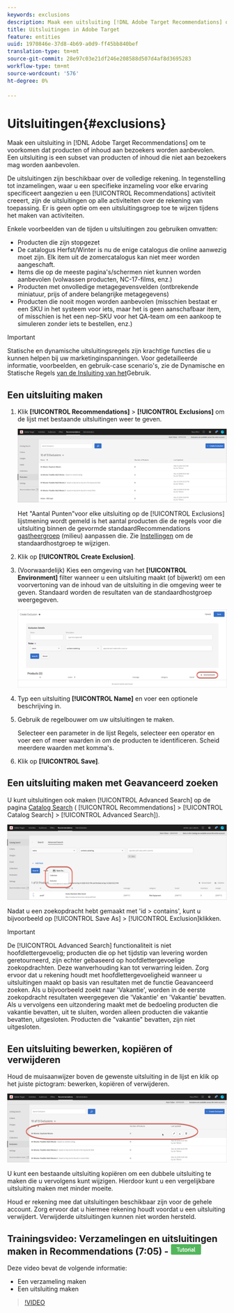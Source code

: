 ```yaml
---
keywords: exclusions
description: Maak een uitsluiting [!DNL Adobe Target Recommendations] om te voorkomen dat producten of inhoud aan bezoekers worden aanbevolen.
title: Uitsluitingen in Adobe Target
feature: entities
uuid: 1970846e-37d8-4b69-a0d9-ff45bb840bef
translation-type: tm+mt
source-git-commit: 28e97c03e21df246e208588d507d4af8d3695283
workflow-type: tm+mt
source-wordcount: '576'
ht-degree: 0%

---
```



# Uitsluitingen{#exclusions}

Maak een uitsluiting in [!DNL Adobe Target Recommendations] om te voorkomen dat producten of inhoud aan bezoekers worden aanbevolen. Een uitsluiting is een subset van producten of inhoud die niet aan bezoekers mag worden aanbevolen.

De uitsluitingen zijn beschikbaar over de volledige rekening. In tegenstelling tot inzamelingen, waar u een specifieke inzameling voor elke ervaring specificeert aangezien u een [!UICONTROL Recommendations] activiteit creeert, zijn de uitsluitingen op alle activiteiten over de rekening van toepassing. Er is geen optie om een uitsluitingsgroep toe te wijzen tijdens het maken van activiteiten.

Enkele voorbeelden van de tijden u uitsluitingen zou gebruiken omvatten:

* Producten die zijn stopgezet
* De catalogus Herfst/Winter is nu de enige catalogus die online aanwezig moet zijn. Elk item uit de zomercatalogus kan niet meer worden aangeschaft.
* Items die op de meeste pagina&#39;s/schermen niet kunnen worden aanbevolen (volwassen producten, NC-17-films, enz.)
* Producten met onvolledige metagegevensvelden (ontbrekende miniatuur, prijs of andere belangrijke metagegevens)
* Producten die nooit mogen worden aanbevolen (misschien bestaat er een SKU in het systeem voor iets, maar het is geen aanschafbaar item, of misschien is het een nep-SKU voor het QA-team om een aankoop te simuleren zonder iets te bestellen, enz.)

>[!IMPORTANT]
>
>Statische en dynamische uitsluitingsregels zijn krachtige functies die u kunnen helpen bij uw marketinginspanningen. Voor gedetailleerde informatie, voorbeelden, en gebruik-case scenario&#39;s, zie de Dynamische en Statische Regels [van de Insluiting van het](../../c-recommendations/c-algorithms/use-dynamic-and-static-inclusion-rules.md#concept_4CB5C0FA705D4E449BD0B37B3D987F9F)Gebruik.

## Een uitsluiting maken

1. Klik **[!UICONTROL Recommendations]** > **[!UICONTROL Exclusions]** om de lijst met bestaande uitsluitingen weer te geven.

   ![](assets/exclusions_list.png)

   Het &quot;Aantal Punten&quot;voor elke uitsluiting op de [!UICONTROL Exclusions] lijstmening wordt gemeld is het aantal producten die de regels voor die uitsluiting binnen de gevormde standaardRecommendations [gastheergroep](/help/administrating-target/hosts.md) (milieu) aanpassen die. Zie [Instellingen](../../c-recommendations/plan-implement.md#concept_C1E1E2351413468692D6C21145EF0B84) om de standaardhostgroep te wijzigen.

1. Klik op **[!UICONTROL Create Exclusion]**.

1. (Voorwaardelijk) Kies een omgeving van het **[!UICONTROL Environment]** filter wanneer u een uitsluiting maakt (of bijwerkt) om een voorvertoning van de inhoud van de uitsluiting in die omgeving weer te geven. Standaard worden de resultaten van de standaardhostgroep weergegeven.

   ![Uitsluiting maken](/help/c-recommendations/c-products/assets/CreateExclusion.png)

1. Typ een uitsluiting **[!UICONTROL Name]** en voer een optionele beschrijving in.

1. Gebruik de regelbouwer om uw uitsluitingen te maken.

   Selecteer een parameter in de lijst Regels, selecteer een operator en voer een of meer waarden in om de producten te identificeren. Scheid meerdere waarden met komma&#39;s.

1. Klik op **[!UICONTROL Save]**.

## Een uitsluiting maken met Geavanceerd zoeken

U kunt uitsluitingen ook maken [!UICONTROL Advanced Search] op de pagina [Catalog Search](/help/c-recommendations/c-products/catalog-search.md#save-as) ( [!UICONTROL Recommendations] > [!UICONTROL Catalog Search] > [!UICONTROL Advanced Search]).

![Opslaan als dialoogvenster](/help/c-recommendations/c-products/assets/save-as.png)

Nadat u een zoekopdracht hebt gemaakt met &#39;id > contains&#39;, kunt u bijvoorbeeld op [!UICONTROL Save As] > [!UICONTROL Exclusion]klikken.

>[!IMPORTANT]
>
>De [!UICONTROL Advanced Search] functionaliteit is niet hoofdlettergevoelig; producten die op het tijdstip van levering worden geretourneerd, zijn echter gebaseerd op hoofdlettergevoelige zoekopdrachten. Deze wanverhouding kan tot verwarring leiden. Zorg ervoor dat u rekening houdt met hoofdlettergevoeligheid wanneer u uitsluitingen maakt op basis van resultaten met de functie Geavanceerd zoeken. Als u bijvoorbeeld zoekt naar &#39;Vakantie&#39;, worden in de eerste zoekopdracht resultaten weergegeven die &#39;Vakantie&#39; en &#39;Vakantie&#39; bevatten. Als u vervolgens een uitzondering maakt met de bedoeling producten die vakantie bevatten, uit te sluiten, worden alleen producten die vakantie bevatten, uitgesloten. Producten die &quot;vakantie&quot; bevatten, zijn niet uitgesloten.

## Een uitsluiting bewerken, kopiëren of verwijderen

Houd de muisaanwijzer boven de gewenste uitsluiting in de lijst en klik op het juiste pictogram: bewerken, kopiëren of verwijderen.

![Pictogrammen verbergen voor een uitsluiting](/help/c-recommendations/c-products/assets/hover-exclusions.png)

U kunt een bestaande uitsluiting kopiëren om een dubbele uitsluiting te maken die u vervolgens kunt wijzigen. Hierdoor kunt u een vergelijkbare uitsluiting maken met minder moeite.

Houd er rekening mee dat uitsluitingen beschikbaar zijn voor de gehele account. Zorg ervoor dat u hiermee rekening houdt voordat u een uitsluiting verwijdert. Verwijderde uitsluitingen kunnen niet worden hersteld.

## Trainingsvideo: Verzamelingen en uitsluitingen maken in Recommendations (7:05) - ![Zelfstudie](/help/assets/tutorial.png)

Deze video bevat de volgende informatie:

* Een verzameling maken
* Een uitsluiting maken

>[!VIDEO](https://video.tv.adobe.com/v/27689)